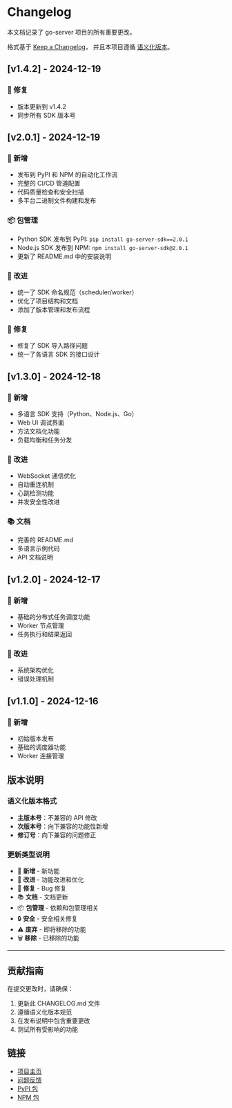 # Changelog

本文档记录了 go-server 项目的所有重要更改。

格式基于 [Keep a Changelog](https://keepachangelog.com/zh-CN/1.0.0/)，
并且本项目遵循 [语义化版本](https://semver.org/lang/zh-CN/)。

## [v1.4.2] - 2024-12-19

### 🔧 修复
- 版本更新到 v1.4.2
- 同步所有 SDK 版本号

## [v2.0.1] - 2024-12-19

### 🚀 新增
- 发布到 PyPI 和 NPM 的自动化工作流
- 完整的 CI/CD 管道配置
- 代码质量检查和安全扫描
- 多平台二进制文件构建和发布

### 📦 包管理
- Python SDK 发布到 PyPI: `pip install go-server-sdk==2.0.1`
- Node.js SDK 发布到 NPM: `npm install go-server-sdk@2.0.1`
- 更新了 README.md 中的安装说明

### 🔧 改进
- 统一了 SDK 命名规范（scheduler/worker）
- 优化了项目结构和文档
- 添加了版本管理和发布流程

### 🐛 修复
- 修复了 SDK 导入路径问题
- 统一了各语言 SDK 的接口设计

## [v1.3.0] - 2024-12-18

### 🚀 新增
- 多语言 SDK 支持（Python、Node.js、Go）
- Web UI 调试界面
- 方法文档化功能
- 负载均衡和任务分发

### 🔧 改进
- WebSocket 通信优化
- 自动重连机制
- 心跳检测功能
- 并发安全性改进

### 📚 文档
- 完善的 README.md
- 多语言示例代码
- API 文档说明

## [v1.2.0] - 2024-12-17

### 🚀 新增
- 基础的分布式任务调度功能
- Worker 节点管理
- 任务执行和结果返回

### 🔧 改进
- 系统架构优化
- 错误处理机制

## [v1.1.0] - 2024-12-16

### 🚀 新增
- 初始版本发布
- 基础的调度器功能
- Worker 连接管理

## 版本说明

### 语义化版本格式
- **主版本号**：不兼容的 API 修改
- **次版本号**：向下兼容的功能性新增
- **修订号**：向下兼容的问题修正

### 更新类型说明
- 🚀 **新增** - 新功能
- 🔧 **改进** - 功能改进和优化
- 🐛 **修复** - Bug 修复
- 📚 **文档** - 文档更新
- 📦 **包管理** - 依赖和包管理相关
- 🔒 **安全** - 安全相关修复
- ⚠️ **废弃** - 即将移除的功能
- 🗑️ **移除** - 已移除的功能

---

## 贡献指南

在提交更改时，请确保：

1. 更新此 CHANGELOG.md 文件
2. 遵循语义化版本规范
3. 在发布说明中包含重要更改
4. 测试所有受影响的功能

## 链接

- [项目主页](https://github.com/go-enols/go-server)
- [问题反馈](https://github.com/go-enols/go-server/issues)
- [PyPI 包](https://pypi.org/project/go-server-sdk/)
- [NPM 包](https://www.npmjs.com/package/go-server-sdk)